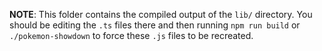 **NOTE**: This folder contains the compiled output of the `lib/` directory.
You should be editing the `.ts` files there and then running `npm run build` or
`./pokemon-showdown` to force these `.js` files to be recreated.
